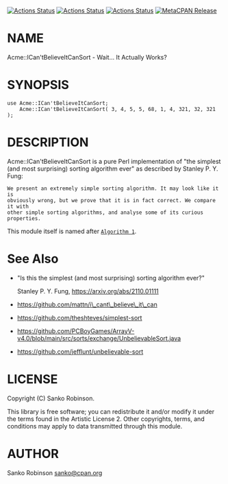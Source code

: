 [![Actions Status](https://github.com/sanko/Acme-ICan-tBelieveItCanSort/actions/workflows/linux.yml/badge.svg)](https://github.com/sanko/Acme-ICan-tBelieveItCanSort/actions) [![Actions Status](https://github.com/sanko/Acme-ICan-tBelieveItCanSort/actions/workflows/windows.yml/badge.svg)](https://github.com/sanko/Acme-ICan-tBelieveItCanSort/actions) [![Actions Status](https://github.com/sanko/Acme-ICan-tBelieveItCanSort/actions/workflows/macos.yml/badge.svg)](https://github.com/sanko/Acme-ICan-tBelieveItCanSort/actions) [![MetaCPAN Release](https://badge.fury.io/pl/Acme-ICan-tBelieveItCanSort.svg)](https://metacpan.org/release/Acme-ICan-tBelieveItCanSort)
# NAME

Acme::ICan'tBelieveItCanSort - Wait... It Actually Works?

# SYNOPSIS

    use Acme::ICan'tBelieveItCanSort;
        Acme::ICan'tBelieveItCanSort( 3, 4, 5, 5, 68, 1, 4, 321, 32, 321 );

# DESCRIPTION

Acme::ICan'tBelieveItCanSort is a pure Perl implementation of "the simplest
(and most surprising) sorting algorithm ever" as described by Stanley P. Y.
Fung:

    We present an extremely simple sorting algorithm. It may look like it is
    obviously wrong, but we prove that it is in fact correct. We compare it with
    other simple sorting algorithms, and analyse some of its curious properties.

This module itself is named after [`Algorithm
1`](https://arxiv.org/pdf/2110.01111.pdf).

# See Also

- "Is this the simplest (and most surprising) sorting algorithm ever?"

    Stanley P. Y. Fung, https://arxiv.org/abs/2110.01111

- https://github.com/mattn/i\_cant\_believe\_it\_can
- https://github.com/theshteves/simplest-sort
- https://github.com/PCBoyGames/ArrayV-v4.0/blob/main/src/sorts/exchange/UnbelievableSort.java
- https://github.com/jefflunt/unbelievable-sort

# LICENSE

Copyright (C) Sanko Robinson.

This library is free software; you can redistribute it and/or modify it under
the terms found in the Artistic License 2. Other copyrights, terms, and
conditions may apply to data transmitted through this module.

# AUTHOR

Sanko Robinson <sanko@cpan.org>
